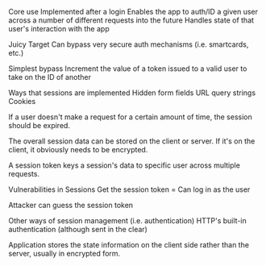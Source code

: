 Core use
  Implemented after a login
    Enables the app to auth/ID a given user across a number of different requests into the future
    Handles state of that user's interaction with the app

Juicy Target
  Can bypass very secure auth mechanisms (i.e. smartcards, etc.)
    

Simplest bypass
  Increment the value of a token issued to a valid user to take on the ID of another

Ways that sessions are implemented
  Hidden form fields
  URL query strings
  Cookies

If a user doesn't make a request for a certain amount of time, the session should be expired.

The overall session data can be stored on the client or server.
  If it's on the client, it obviously needs to be encrypted.

  A session token keys a session's data to specific user across multiple requests.

Vulnerabilities in Sessions
  Get the session token = Can log in as the user

  Attacker can guess the session token

Other ways of session management (i.e. authentication)
  HTTP's built-in authentication (although sent in the clear)

  Application stores the state information on the client side rather than the server, usually in encrypted form.